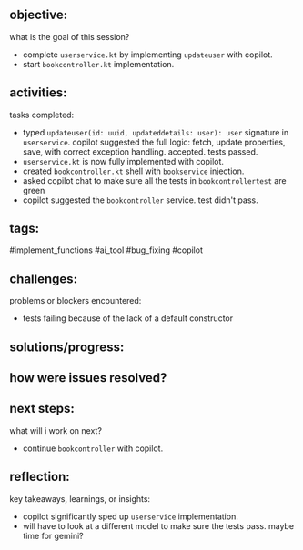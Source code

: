 ## objective:
what is the goal of this session?
- complete `userservice.kt` by implementing `updateuser` with copilot.
- start `bookcontroller.kt` implementation.

## activities:
tasks completed:
- typed `updateuser(id: uuid, updateddetails: user): user` signature in `userservice`. copilot suggested the full logic: fetch, update properties, save, with correct exception handling. accepted. tests passed.
- `userservice.kt` is now fully implemented with copilot.
- created `bookcontroller.kt` shell with `bookservice` injection.
- asked copilot chat to make sure all the tests in `bookcontrollertest` are green
- copilot suggested the `bookcontroller` service. test didn't pass.

## tags:
 #implement_functions #ai_tool #bug_fixing #copilot

## challenges:
problems or blockers encountered: 
- tests failing because of the lack of a default constructor

## solutions/progress:
how were issues resolved?
- 

## next steps:
what will i work on next?
- continue `bookcontroller` with copilot.

## reflection:
key takeaways, learnings, or insights:
- copilot significantly sped up `userservice` implementation.
- will have to look at a different model to make sure the tests pass. maybe time for gemini?
